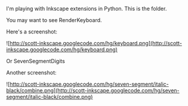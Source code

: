 I'm playing with Inkscape extensions in Python.
This is the folder.

You may want to see RenderKeyboard.

Here's a screenshot:

![http://scott-inkscape.googlecode.com/hg/keyboard.png](http://scott-inkscape.googlecode.com/hg/keyboard.png)


Or SevenSegmentDigits

Another screenshot:

![http://scott-inkscape.googlecode.com/hg/seven-segment/italic-black/combine.png](http://scott-inkscape.googlecode.com/hg/seven-segment/italic-black/combine.png)
